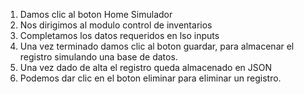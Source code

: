 1) Damos clic al boton Home Simulador
2) Nos dirigimos al modulo control de inventarios
3) Completamos los datos requeridos en lso inputs
4) Una vez terminado damos clic al boton guardar, para almacenar el registro simulando una base de datos.
5) Una vez dado de alta el registro queda almacenado en JSON
6) Podemos dar clic en el boton eliminar para eliminar un registro.